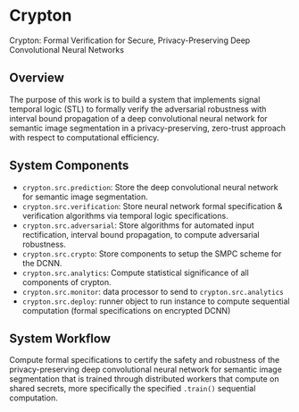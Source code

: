 # Crypton
Crypton: Formal Verification for Secure, Privacy-Preserving Deep Convolutional Neural Networks

## Overview
The purpose of this work is to build a system that implements signal temporal logic (STL) to formally verify the adversarial robustness with interval bound propagation of a deep convolutional neural network for semantic image segmentation in a privacy-preserving, zero-trust approach with respect to computational efficiency.



## System Components
- `crypton.src.prediction`: Store the deep convolutional neural network for semantic image segmentation.
- `crypton.src.verification`: Store neural network formal specification & verification algorithms via temporal logic specifications.
- `crypton.src.adversarial`: Store algorithms for automated input rectification, interval bound propagation, to compute adversarial robustness.
- `crypton.src.crypto`: Store components to setup the SMPC scheme for the DCNN.
- `crypton.src.analytics`: Compute statistical significance of all components of crypton.
- `crypton.src.monitor`: data processor to send to `crypton.src.analytics`
- `crypton.src.deploy`: runner object to run instance to compute sequential computation  (formal specifications on encrypted DCNN)


## System Workflow
Compute formal specifications to certify the safety and robustness of the privacy-preserving deep convolutional neural network for semantic image segmentation that is trained through distributed workers that compute on shared secrets, more specifically the specified `.train()` sequential computation. 
